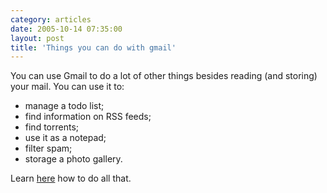 ```yaml
---
category: articles
date: 2005-10-14 07:35:00
layout: post
title: 'Things you can do with gmail'
---
```


<p>You can use Gmail to do a lot of other things besides reading (and storing) your mail. You can use it to:</p>

<ul>
  <li>manage a todo list;</li>
  <li>find information on RSS feeds;</li>
  <li>find torrents;</li>
  <li>use it as a notepad;</li>
  <li>filter spam;</li>
  <li>storage a photo gallery.</li>
</ul>

<p>Learn <a href="http://www.extremetech.com/article2/0,1697,1871092,00.asp">here</a> how to do all that.</p>
